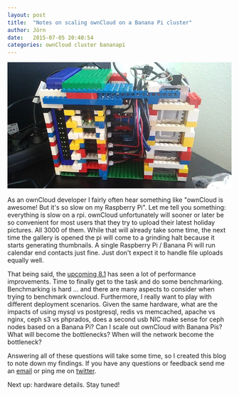 ```yaml
---
layout: post
title:  "Notes on scaling ownCloud on a Banana Pi cluster"
author: Jörn
date:   2015-07-05 20:40:54
categories: ownCloud cluster bananapi
---
```


![Current Hardware](/assets/w800_P_20150706_120053_010.jpg)

As an ownCloud developer I fairly often hear something like "ownCloud is awesome! But it's so slow on my Raspberry Pi". Let me tell you something: everything is slow on a rpi. ownCloud unfortunately will sooner or later be so convenient for most users that they try to upload their latest holiday pictures. All 3000 of them. While that will already take some time, the next time the gallery is opened the pi will come to a grinding halt because it starts generating thumbnails. A single Raspberry Pi / Banana Pi will run calendar end contacts just fine. Just don't expect it to handle file uploads equally well.

That being said, the [upcoming 8.1](https://github.com/owncloud/core/wiki/ownCloud-8.1-Features) has seen a lot of performance improvements. Time to finally get to the task and do some benchmarking. Benchmarking is hard ... and there are many aspects to consider when trying to benchmark owncloud. Furthermore, I really want to play with different deployment scenarios. Given the same hardware, what are the impacts of using mysql vs postgresql, redis vs memcached, apache vs nginx, ceph s3 vs phprados, does a second usb NIC make sense for ceph nodes based on a Banana Pi? Can I scale out ownCloud with Banana Pis? What will become the bottlenecks? When will the network become the bottleneck?

Answering all of these questions will take some time, so I created this blog to note down my findings. If you have any questions or feedback send me an [email](mailto:jfd+owncluster@butonic.de) or ping me on [twitter](https://twitter.com/butonic).

Next up: hardware details. Stay tuned!

